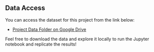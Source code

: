 ## Data Access

You can access the dataset for this project from the link below:

- [Project Data Folder on Google Drive](https://drive.google.com/drive/u/0/folders/1TKiijJhrSgfr13NUABs9daChpyzgEgwJ)

Feel free to download the data and explore it locally to run the Jupyter notebook and replicate the results!
